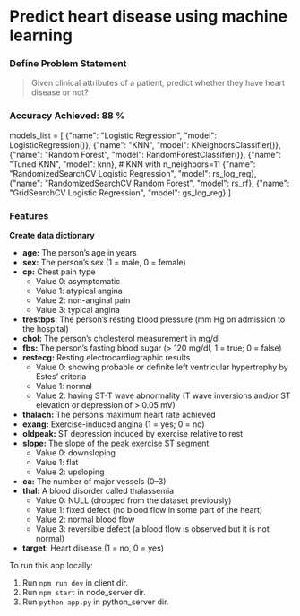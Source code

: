 # Predict heart disease using machine learning

### Define Problem Statement

> Given clinical attributes of a patient, predict whether they have heart disease or not?

### Accuracy Achieved: 88 %

models_list = [
{"name": "Logistic Regression", "model": LogisticRegression()},
{"name": "KNN", "model": KNeighborsClassifier()},
{"name": "Random Forest", "model": RandomForestClassifier()},
{"name": "Tuned KNN", "model": knn}, # KNN with n_neighbors=11
{"name": "RandomizedSearchCV Logistic Regression", "model": rs_log_reg},
{"name": "RandomizedSearchCV Random Forest", "model": rs_rf},
{"name": "GridSearchCV Logistic Regression", "model": gs_log_reg}
]

### Features

**Create data dictionary**

- **age:** The person’s age in years
- **sex:** The person’s sex (1 = male, 0 = female)
- **cp:** Chest pain type
  - Value 0: asymptomatic
  - Value 1: atypical angina
  - Value 2: non-anginal pain
  - Value 3: typical angina
- **trestbps:** The person’s resting blood pressure (mm Hg on admission to the hospital)
- **chol:** The person’s cholesterol measurement in mg/dl
- **fbs:** The person’s fasting blood sugar (> 120 mg/dl, 1 = true; 0 = false)
- **restecg:** Resting electrocardiographic results
  - Value 0: showing probable or definite left ventricular hypertrophy by Estes’ criteria
  - Value 1: normal
  - Value 2: having ST-T wave abnormality (T wave inversions and/or ST elevation or depression of > 0.05 mV)
- **thalach:** The person’s maximum heart rate achieved
- **exang:** Exercise-induced angina (1 = yes; 0 = no)
- **oldpeak:** ST depression induced by exercise relative to rest
- **slope:** The slope of the peak exercise ST segment
  - Value 0: downsloping
  - Value 1: flat
  - Value 2: upsloping
- **ca:** The number of major vessels (0–3)
- **thal:** A blood disorder called thalassemia
  - Value 0: NULL (dropped from the dataset previously)
  - Value 1: fixed defect (no blood flow in some part of the heart)
  - Value 2: normal blood flow
  - Value 3: reversible defect (a blood flow is observed but it is not normal)
- **target:** Heart disease (1 = no, 0 = yes)

To run this app locally:

1. Run `npm run dev` in client dir.
1. Run `npm start` in node_server dir.
1. Run `python app.py` in python_server dir.
